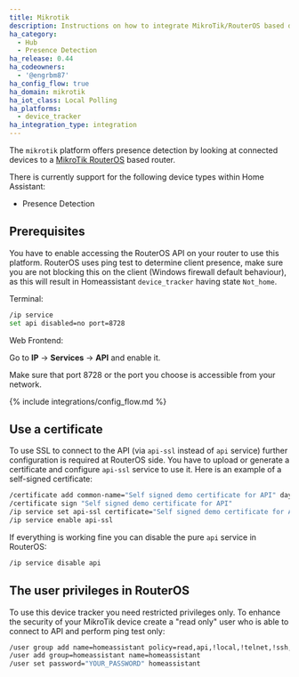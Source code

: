 ```yaml
---
title: Mikrotik
description: Instructions on how to integrate MikroTik/RouterOS based devices into Home Assistant.
ha_category:
  - Hub
  - Presence Detection
ha_release: 0.44
ha_codeowners:
  - '@engrbm87'
ha_config_flow: true
ha_domain: mikrotik
ha_iot_class: Local Polling
ha_platforms:
  - device_tracker
ha_integration_type: integration
---
```


The `mikrotik` platform offers presence detection by looking at connected devices to a [MikroTik RouterOS](https://mikrotik.com) based router.

There is currently support for the following device types within Home Assistant:

- Presence Detection

## Prerequisites

You have to enable accessing the RouterOS API on your router to use this platform.
RouterOS uses ping test to determine client presence, make sure you are not blocking this on the client (Windows firewall default behaviour), as this will result in Homeassistant `device_tracker` having state `Not_home`.

Terminal:

```bash
/ip service
set api disabled=no port=8728
```

Web Frontend:

Go to **IP** -> **Services** -> **API** and enable it.

Make sure that port 8728 or the port you choose is accessible from your network.


{% include integrations/config_flow.md %}

## Use a certificate

To use SSL to connect to the API (via `api-ssl` instead of `api` service) further configuration is required at RouterOS side. You have to upload or generate a certificate and configure `api-ssl` service to use it. Here is an example of a self-signed certificate:

```bash
/certificate add common-name="Self signed demo certificate for API" days-valid=3650 name="Self signed demo certificate for API" key-usage=digital-signature,key-encipherment,tls-server,key-cert-sign,crl-sign
/certificate sign "Self signed demo certificate for API"
/ip service set api-ssl certificate="Self signed demo certificate for API"
/ip service enable api-ssl
```

If everything is working fine you can disable the pure `api` service in RouterOS:

```bash
/ip service disable api
```

## The user privileges in RouterOS

To use this device tracker you need restricted privileges only. To enhance the security of your MikroTik device create a "read only" user who is able to connect to API  and perform ping test only:

```bash
/user group add name=homeassistant policy=read,api,!local,!telnet,!ssh,!ftp,!reboot,!write,!policy,test,!winbox,!password,!web,!sniff,!sensitive,!romon,!dude,!tikapp
/user add group=homeassistant name=homeassistant
/user set password="YOUR_PASSWORD" homeassistant
```
